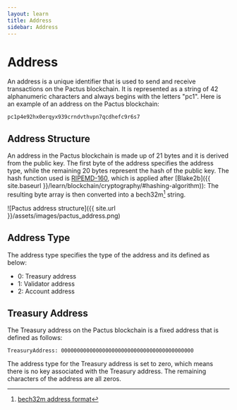 ```yaml
---
layout: learn
title: Address
sidebar: Address
---
```


# Address

An address is a unique identifier that is used to send and receive transactions on the Pactus blockchain.
It is represented as a string of 42 alphanumeric characters and always begins with the letters "pc1".
Here is an example of an address on the Pactus blockchain:

```text
pc1p4e92hx0erqyx939crndvthvpn7qcdhefc9r6s7
```

## Address Structure

An address in the Pactus blockchain is made up of 21 bytes and it is derived from the public key.
The first byte of the address specifies the address type,
while the remaining 20 bytes represent the hash of the public key.
The hash function used is [RIPEMD-160](https://en.wikipedia.org/wiki/RIPEMD#RIPEMD-160_hashes),
which is applied after [Blake2b]({{ site.baseurl }}/learn/blockchain/cryptography/#hashing-algorithm)):
The resulting byte array is then converted into a bech32m[^first] string.

![Pactus address structure]({{ site.url }}/assets/images/pactus_address.png)

## Address Type

The address type specifies the type of the address and its defined as below:

- 0: Treasury address
- 1: Validator address
- 2: Account address

## Treasury Address

The Treasury address on the Pactus blockchain is a fixed address that is defined as follows:

```text
TreasuryAddress: 000000000000000000000000000000000000000000
```

The address type for the Treasury address is set to zero, which
means there is no key associated with the Treasury address.
The remaining characters of the address are all zeros.

[^first]: [bech32m address format](https://github.com/bitcoin/bips/blob/master/bip-0350.mediawiki)
